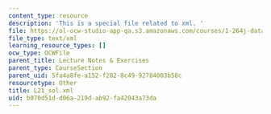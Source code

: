 ```yaml
---
content_type: resource
description: 'This is a special file related to xml. '
file: https://ol-ocw-studio-app-qa.s3.amazonaws.com/courses/1-264j-database-internet-and-systems-integration-technologies-fall-2013/b070d51dd06a219dab92fa42043a73da_L21_sol.xml
file_type: text/xml
learning_resource_types: []
ocw_type: OCWFile
parent_title: Lecture Notes & Exercises
parent_type: CourseSection
parent_uid: 5fa4a8fe-a152-f202-8c49-92784003b58c
resourcetype: Other
title: L21_sol.xml
uid: b070d51d-d06a-219d-ab92-fa42043a73da
---
```

